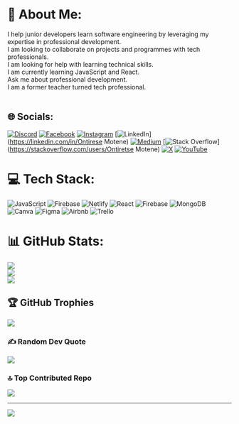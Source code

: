 # 💫 About Me:
I help junior developers learn software engineering by leveraging my expertise in professional development.<br>I am looking to collaborate on projects and programmes with tech professionals. <br>I am looking for help with learning technical skills. <br>I am currently learning JavaScript and React.<br>Ask me about professional development.<br>I am a former teacher turned tech professional.<br><br>


## 🌐 Socials:
[![Discord](https://img.shields.io/badge/Discord-%237289DA.svg?logo=discord&logoColor=white)](https://discord.gg/Ontiretse#8423) [![Facebook](https://img.shields.io/badge/Facebook-%231877F2.svg?logo=Facebook&logoColor=white)](https://facebook.com/OntiretseZekMotene) [![Instagram](https://img.shields.io/badge/Instagram-%23E4405F.svg?logo=Instagram&logoColor=white)](https://instagram.com/Ontiretse.zek) [![LinkedIn](https://img.shields.io/badge/LinkedIn-%230077B5.svg?logo=linkedin&logoColor=white)](https://linkedin.com/in/Ontirese Motene) [![Medium](https://img.shields.io/badge/Medium-12100E?logo=medium&logoColor=white)](https://medium.com/@@ontiretse) [![Stack Overflow](https://img.shields.io/badge/-Stackoverflow-FE7A16?logo=stack-overflow&logoColor=white)](https://stackoverflow.com/users/Ontiretse Motene) [![X](https://img.shields.io/badge/X-black.svg?logo=X&logoColor=white)](https://x.com/@Ontiretse_Zek) [![YouTube](https://img.shields.io/badge/YouTube-%23FF0000.svg?logo=YouTube&logoColor=white)](https://youtube.com/@@ontiretsemotene6483) 

# 💻 Tech Stack:
![JavaScript](https://img.shields.io/badge/javascript-%23323330.svg?style=for-the-badge&logo=javascript&logoColor=%23F7DF1E) ![Firebase](https://img.shields.io/badge/firebase-%23039BE5.svg?style=for-the-badge&logo=firebase) ![Netlify](https://img.shields.io/badge/netlify-%23000000.svg?style=for-the-badge&logo=netlify&logoColor=#00C7B7) ![React](https://img.shields.io/badge/react-%2320232a.svg?style=for-the-badge&logo=react&logoColor=%2361DAFB) ![Firebase](https://img.shields.io/badge/Firebase-039BE5?style=for-the-badge&logo=Firebase&logoColor=white) ![MongoDB](https://img.shields.io/badge/MongoDB-%234ea94b.svg?style=for-the-badge&logo=mongodb&logoColor=white) ![Canva](https://img.shields.io/badge/Canva-%2300C4CC.svg?style=for-the-badge&logo=Canva&logoColor=white) ![Figma](https://img.shields.io/badge/figma-%23F24E1E.svg?style=for-the-badge&logo=figma&logoColor=white) ![Airbnb](https://img.shields.io/badge/Airbnb-%23ff5a5f.svg?style=for-the-badge&logo=Airbnb&logoColor=white) ![Trello](https://img.shields.io/badge/Trello-%23026AA7.svg?style=for-the-badge&logo=Trello&logoColor=white)
# 📊 GitHub Stats:
![](https://github-readme-stats.vercel.app/api?username=OntiretseMotene&theme=dark&hide_border=false&include_all_commits=false&count_private=false)<br/>
![](https://github-readme-streak-stats.herokuapp.com/?user=OntiretseMotene&theme=dark&hide_border=false)<br/>
![](https://github-readme-stats.vercel.app/api/top-langs/?username=OntiretseMotene&theme=dark&hide_border=false&include_all_commits=false&count_private=false&layout=compact)

## 🏆 GitHub Trophies
![](https://github-profile-trophy.vercel.app/?username=OntiretseMotene&theme=radical&no-frame=false&no-bg=true&margin-w=4)

### ✍️ Random Dev Quote
![](https://quotes-github-readme.vercel.app/api?type=horizontal&theme=gruvbox)

### 🔝 Top Contributed Repo
![](https://github-contributor-stats.vercel.app/api?username=OntiretseMotene&limit=5&theme=dark&combine_all_yearly_contributions=true)

---
[![](https://visitcount.itsvg.in/api?id=OntiretseMotene&icon=6&color=0)](https://visitcount.itsvg.in)

<!-- Proudly created with GPRM ( https://gprm.itsvg.in ) -->
